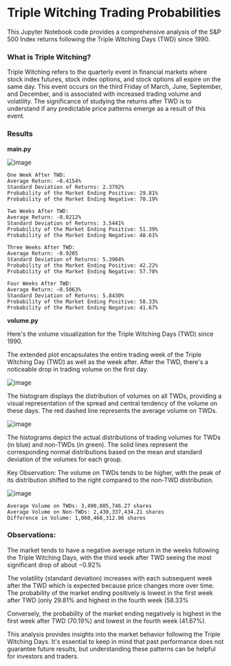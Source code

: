 # Triple Witching Trading Probabilities

This Jupyter Notebook code provides a comprehensive analysis of the S&P 500 Index returns following the Triple Witching Days (TWD) since 1990.

### What is Triple Witching?

Triple Witching refers to the quarterly event in financial markets where stock index futures, stock index options, and stock options all expire on the same day. This event occurs on the third Friday of March, June, September, and December, and is associated with increased trading volume and volatility. The significance of studying the returns after TWD is to understand if any predictable price patterns emerge as a result of this event.


### Results

**main.py**

![image](https://github.com/ThomasAFink/triple_witching_trading_probabilities/blob/main/output/%5EGSPC_combined_data_since_1990.jpg?raw=true)

```
One Week After TWD:
Average Return: −0.4154%
Standard Deviation of Returns: 2.3792%
Probability of the Market Ending Positive: 29.81%
Probability of the Market Ending Negative: 70.19%

Two Weeks After TWD:
Average Return: -0.0212%
Standard Deviation of Returns: 3.5441%
Probability of the Market Ending Positive: 51.39%
Probability of the Market Ending Negative: 48.61%

Three Weeks After TWD:
Average Return: -0.9205
Standard Deviation of Returns: 5.3904%
Probability of the Market Ending Positive: 42.22%
Probability of the Market Ending Negative: 57.78%

Four Weeks After TWD:
Average Return: −0.5063%
Standard Deviation of Returns: 5.8430%
Probability of the Market Ending Positive: 58.33%
Probability of the Market Ending Negative: 41.67%
```

**volume.py**

Here's the volume visualization for the Triple Witching Days (TWD) since 1990.

The extended plot encapsulates the entire trading week of the Triple Witching Day (TWD) as well as the week after. After the TWD, there's a noticeable drop in trading volume on the first day.

![image](https://github.com/ThomasAFink/triple_witching_trading_probabilities/blob/main/output/%5EGSPC_combined_data_since_1990_volume.jpg?raw=true)

The histogram displays the distribution of volumes on all TWDs, providing a visual representation of the spread and central tendency of the volume on these days. The red dashed line represents the average volume on TWDs.

![image](https://github.com/ThomasAFink/triple_witching_trading_probabilities/blob/main/output/%5EGSPC_combined_data_since_1990_volume_dist.jpg?raw=true)

The histograms depict the actual distributions of trading volumes for TWDs (in blue) and non-TWDs (in green).
The solid lines represent the corresponding normal distributions based on the mean and standard deviation of the volumes for each group.

Key Observation: The volume on TWDs tends to be higher, with the peak of its distribution shifted to the right compared to the non-TWD distribution.

![image](https://github.com/ThomasAFink/triple_witching_trading_probabilities/blob/main/output/%5EGSPC_combined_data_since_1990_volume_dist_norm_compare.jpg?raw=true)

```
Average Volume on TWDs: 3,490,805,746.27 shares
Average Volume on Non-TWDs: 2,430,337,434.21 shares
Difference in Volume: 1,060,468,312.06 shares
```

### Observations:

The market tends to have a negative average return in the weeks following the Triple Witching Days, with the third week after TWD seeing the most significant drop of about −0.92%

The volatility (standard deviation) increases with each subsequent week after the TWD which is expected because price changes more over time.
The probability of the market ending positively is lowest in the first week after TWD (only 29.81% and highest in the fourth week (58.33%

Conversely, the probability of the market ending negatively is highest in the first week after TWD (70.19%) and lowest in the fourth week (41.67%).

This analysis provides insights into the market behavior following the Triple Witching Days. It's essential to keep in mind that past performance does not guarantee future results, but understanding these patterns can be helpful for investors and traders.
